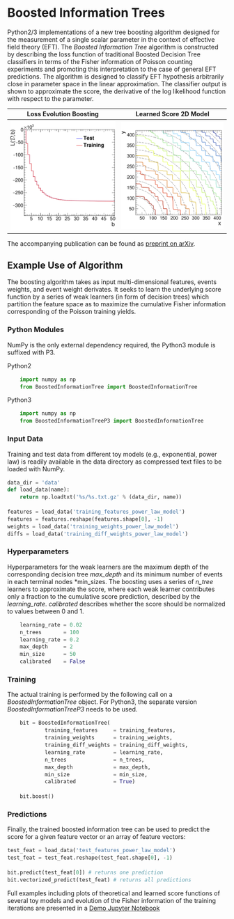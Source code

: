 # Boosted Information Trees

Python2/3 implementations of a new tree boosting algorithm designed for the measurement of a single scalar parameter in the context of effective field theory (EFT). The *Boosted Information Tree* algorithm is constructed by describing the loss function of traditional Boosted Decision Tree classifiers in terms of the Fisher information of Poisson counting experiments and promoting this interpretation to the case of general EFT predictions. The algorithm is designed to classify EFT  hypothesis arbitrarily close in parameter space in the linear approximation. The classifier output is shown to approximate the score, the derivative of the log likelihood function with respect to the parameter.

Loss Evolution Boosting             |  Learned Score 2D Model
:-------------------------:|:-------------------------:
![](figures/evolution_loss.png)  |  ![](figures/learned_score_2d.png)

The accompanying publication can be found as [preprint on arXiv](https://arxiv.org/abs/2107.10859).

## Example Use of Algorithm

The boosting algorithm takes as input multi-dimensional features, events weights, and event weight derivates. It seeks to learn the underlying score function by a series of weak learners (in form of decision trees) which partition the feature space as to maximize the cumulative Fisher information corresponding of the Poisson training yields.

### Python Modules

NumPy is the only external dependency required, the Python3 module is suffixed with P3.

Python2
```python
    import numpy as np
    from BoostedInformationTree import BoostedInformationTree
```

Python3
```python
    import numpy as np
    from BoostedInformationTreeP3 import BoostedInformationTree
```

### Input Data

Training and test data from different toy models (e.g., exponential, power law) is readily available in the data directory as compressed text files to be loaded with NumPy.

```python
data_dir = 'data'
def load_data(name):
    return np.loadtxt('%s/%s.txt.gz' % (data_dir, name))

features = load_data('training_features_power_law_model')
features = features.reshape(features.shape[0], -1)
weights = load_data('training_weights_power_law_model')
diffs = load_data('training_diff_weights_power_law_model')
```

### Hyperparameters

Hyperparameters for the weak learners are the maximum depth of the corresponding decision tree *max_depth* and its minimum number of events in each terminal nodes *min_sizes. The boosting uses a series of *n_tree* learners to approximate the score, where each weak learner contributes only a fraction to the cumulative score prediction, described by the *learning_rate*. *calibrated* describes whether the score should be normalized to values between 0 and 1.

```python
    learning_rate = 0.02
    n_trees       = 100
    learning_rate = 0.2 
    max_depth     = 2
    min_size      = 50
    calibrated    = False
```

### Training

The actual training is performed by the following call on a *BoostedInformationTree* object. For Python3, the separate version *BoostedInformationTreeP3* needs to be used.
```python
    bit = BoostedInformationTree(
            training_features     = training_features,
            training_weights      = training_weights, 
            training_diff_weights = training_diff_weights, 
            learning_rate         = learning_rate, 
            n_trees               = n_trees,
            max_depth             = max_depth,
            min_size              = min_size,
            calibrated            = True)

    bit.boost()
```

### Predictions
Finally, the trained boosted information tree can be used to predict the score for a given feature vector or an array of feature vectors:

```python
test_feat = load_data('test_features_power_law_model')
test_feat = test_feat.reshape(test_feat.shape[0], -1)

bit.predict(test_feat[0]) # returns one prediction
bit.vectorized_predict(test_feat) # returns all predictions
```

Full examples including plots of theoretical and learned score functions of several toy models and evolution of the Fisher information of the training iterations are presented in a [Demo Jupyter Notebook](bit_p3_demo.ipynb)